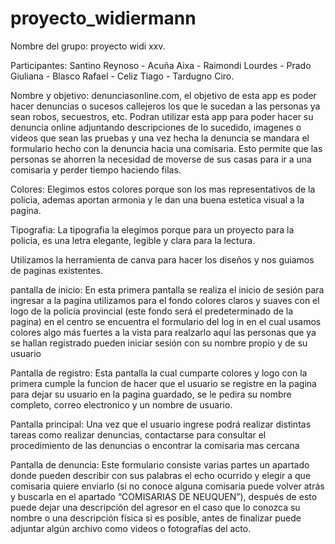 # proyecto_widiermann 
Nombre del grupo: proyecto widi xxv. 

Participantes: Santino Reynoso - Acuña Aixa - Raimondi Lourdes - Prado Giuliana - Blasco Rafael - Celiz Tiago - Tardugno Ciro. 

Nombre y objetivo: denunciasonline.com, el objetivo de esta app es poder hacer denuncias o sucesos callejeros los que le sucedan a las personas ya sean robos, secuestros, etc. Podran utilizar esta app para poder hacer su denuncia online adjuntando descripciones de lo sucedido, imagenes o videos que sean las pruebas y una vez hecha la denuncia se mandara el formulario hecho con la denuncia hacia una comisaria. Esto permite que las personas se ahorren la necesidad de moverse de sus casas para ir a una comisaria y perder tiempo haciendo filas.

Colores: Elegimos estos colores porque son los mas representativos de la policia, ademas aportan armonia y le dan una buena estetica visual a la pagina.

Tipografia: La tipografia la elegimos porque para un proyecto para la policia, es una letra elegante, legible y clara para la lectura.

Utilizamos la herramienta de canva para hacer los diseños y nos guiamos de paginas existentes.

pantalla de inicio: En esta primera pantalla se realiza el inicio de sesión para ingresar a la pagina utilizamos para el fondo colores claros y suaves con el logo de la policía provincial (este fondo será el predeterminado de la pagina) en el centro se encuentra el formulario del log in en el cual usamos colores algo más fuertes a la vista para realzarlo aquí las personas que ya se hallan registrado pueden iniciar sesión con su nombre propio y de su usuario 

Pantalla de registro: Esta pantalla la cual cumparte colores y logo con la primera cumple la funcion de hacer que el usuario se registre en la pagina para dejar su usuario en la pagina guardado, se le pedira su nombre completo, correo electronico y un nombre de usuario.

Pantalla principal: Una vez que el usuario ingrese podrá realizar distintas tareas como realizar denuncias, contactarse para consultar el procedimiento de las denuncias o encontrar la comisaria mas cercana  

Pantalla de denuncia: Este formulario consiste varias partes un apartado donde pueden describir con sus palabras el echo ocurrido y elegir a que comisaria quiere enviarlo (si no conoce alguna comisaria puede volver atrás y buscarla en el apartado “COMISARIAS DE NEUQUEN”), después de esto puede dejar una descripción del agresor en el caso que lo conozca su nombre o una descripción física si es posible, antes de finalizar puede adjuntar algún archivo como videos o fotografías del acto.